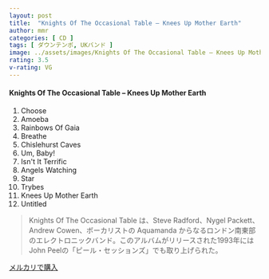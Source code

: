 ```yaml
---
layout: post
title:  "Knights Of The Occasional Table – Knees Up Mother Earth"
author: mmr
categories: [ CD ]
tags: [ ダウンテンポ, UKバンド ]
image: ../assets/images/Knights Of The Occasional Table – Knees Up Mother Earth.jpg
rating: 3.5
v-rating: VG
---
```


#### Knights Of The Occasional Table – Knees Up Mother Earth

1. Choose
2. Amoeba
3. Rainbows Of Gaia
4. Breathe
5. Chislehurst Caves
6. Um, Baby!
7. Isn't It Terrific
8. Angels Watching
9. Star
10. Trybes
11. Knees Up Mother Earth
12. Untitled

> Knights Of The Occasional Table は、Steve Radford、Nygel Packett、Andrew Cowen、ボーカリストの Aquamanda からなるロンドン南東部のエレクトロニックバンド。このアルバムがリリースされた1993年にはJohn Peelの「ピール・セッションズ」でも取り上げられた。



[メルカリで購入](https://jp.mercari.com/item/m58886170453)
